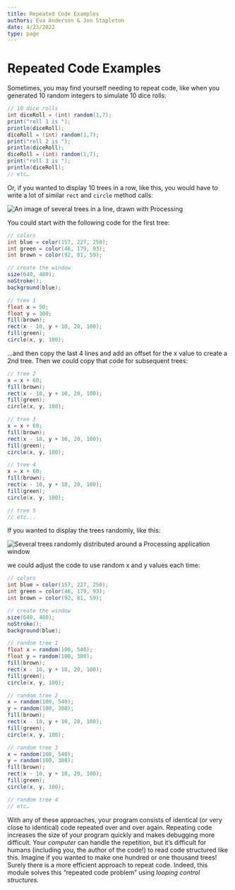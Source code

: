 ```yaml
---
title: Repeated Code Examples
authors: Eva Anderson & Jon Stapleton
date: 4/23/2022
type: page
---
```


<!-- ::youtube[A video tutorial explaining the problem of repeated code to be solved by loops in future sections]{#oXmKJ_tYg34} -->

# Repeated Code Examples

Sometimes, you may find yourself needing to repeat code, like when you generated 10 random integers to simulate 10 dice rolls:

```java
// 10 dice rolls
int diceRoll = (int) random(1,7);
print("roll 1 is ");
println(diceRoll);
diceRoll = (int) random(1,7);
print("roll 2 is ");
println(diceRoll);
diceRoll = (int) random(1,7);
print("roll 3 is ");
println(diceRoll);
// etc…
```

Or, if you wanted to display 10 trees in a row, like this, you would have to write a lot of similar `rect` and `circle` method calls:

![An image of several trees in a line, drawn with Processing](64725452)

You could start with the following code for the first tree:

```java {12-15}
// colors
int blue = color(157, 227, 250); 
int green = color(46, 179, 93);
int brown = color(92, 81, 59);

// create the window
size(640, 480);
noStroke();
background(blue);

// tree 1
float x = 50;
float y = 300;
fill(brown);
rect(x - 10, y + 10, 20, 100);
fill(green);
circle(x, y, 100);
```

...and then copy the last 4 lines and add an offset for the x value to create a 2nd tree. Then we could copy that code for subsequent trees:

```java {2}
// tree 2
x = x + 60;
fill(brown);
rect(x - 10, y + 10, 20, 100);
fill(green);
circle(x, y, 100);

// tree 3
x = x + 60;
fill(brown);
rect(x - 10, y + 10, 20, 100);
fill(green);
circle(x, y, 100);

// tree 4
x = x + 60;
fill(brown);
rect(x - 10, y + 10, 20, 100);
fill(green);
circle(x, y, 100);

// tree 5
// etc...
```

If you wanted to display the trees randomly, like this:

![Several trees randomly distributed around a Processing application window](64725453)

we could adjust the code to use random x and y values each time:

```java {12-13, 20-21}
// colors
int blue = color(157, 227, 250); 
int green = color(46, 179, 93);
int brown = color(92, 81, 59);

// create the window
size(640, 480);
noStroke();
background(blue);

// random tree 1
float x = random(100, 540);
float y = random(100, 380);
fill(brown);
rect(x - 10, y + 10, 20, 100);
fill(green);
circle(x, y, 100);

// random tree 2
x = random(100, 540);
y = random(100, 380);
fill(brown);
rect(x - 10, y + 10, 20, 100);
fill(green);
circle(x, y, 100);

// random tree 3
x = random(100, 540);
y = random(100, 380);
fill(brown);
rect(x - 10, y + 10, 20, 100);
fill(green);
circle(x, y, 100);

// random tree 4
// etc…
```

With any of these approaches, your program consists of identical (or very close to identical) code repeated over and over again. Repeating code increases the size of your program quickly and makes debugging more difficult. Your *computer* can handle the repetition, but it’s difficult for humans (including you, the author of the code!) to read code structured like this. Imagine if you wanted to make one hundred or one thousand trees! Surely there is a more efficient approach to repeat code. Indeed, this module solves this “repeated code problem” using *looping control structures*.

